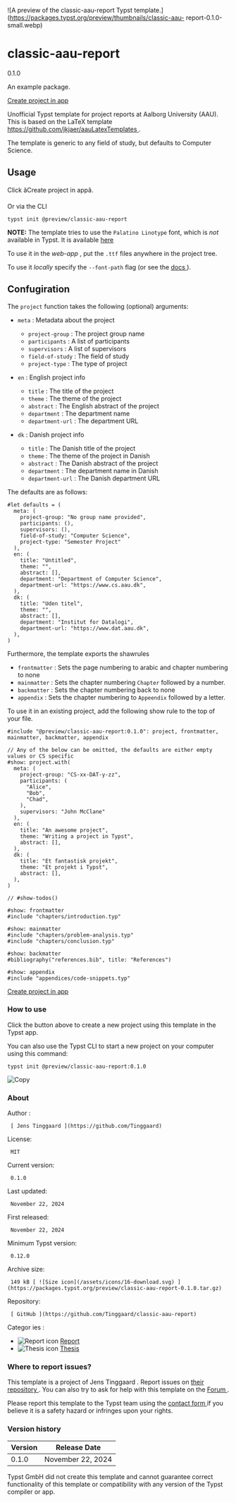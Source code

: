 ![A preview of the classic-aau-report Typst
template.](https://packages.typst.org/preview/thumbnails/classic-aau-
report-0.1.0-small.webp)

#  classic-aau-report

0.1.0

An example package.

[ Create project in app ](/app?template=classic-aau-report&version=0.1.0)

Unofficial Typst template for project reports at Aalborg University (AAU).
This is based on the LaTeX template [
https://github.com/jkjaer/aauLatexTemplates
](https://github.com/jkjaer/aauLatexTemplates) .

The template is generic to any field of study, but defaults to Computer
Science.

##  Usage

Click âCreate project in appâ.

Or via the CLI

    
    
    typst init @preview/classic-aau-report
    

**NOTE:** The template tries to use the ` Palatino Linotype ` font, which is
_not_ available in Typst. It is available [ here
](https://github.com/Tinggaard/classic-aau-report/tree/main/fonts)

To use it in the _web-app_ , put the ` .ttf ` files anywhere in the project
tree.

To use it _locally_ specify the ` --font-path ` flag (or see the [ docs
](https://typst.app/docs/reference/text/text/#parameters-font) ).

##  Confugiration

The ` project ` function takes the following (optional) arguments:

  * ` meta ` : Metadata about the project 

    * ` project-group ` : The project group name 
    * ` participants ` : A list of participants 
    * ` supervisors ` : A list of supervisors 
    * ` field-of-study ` : The field of study 
    * ` project-type ` : The type of project 
  * ` en ` : English project info 

    * ` title ` : The title of the project 
    * ` theme ` : The theme of the project 
    * ` abstract ` : The English abstract of the project 
    * ` department ` : The department name 
    * ` department-url ` : The department URL 
  * ` dk ` : Danish project info 

    * ` title ` : The Danish title of the project 
    * ` theme ` : The theme of the project in Danish 
    * ` abstract ` : The Danish abstract of the project 
    * ` department ` : The department name in Danish 
    * ` department-url ` : The Danish department URL 

The defaults are as follows:

    
    
    #let defaults = (
      meta: (
        project-group: "No group name provided",
        participants: (),
        supervisors: (),
        field-of-study: "Computer Science",
        project-type: "Semester Project"
      ),
      en: (
        title: "Untitled",
        theme: "",
        abstract: [],
        department: "Department of Computer Science",
        department-url: "https://www.cs.aau.dk",
      ),
      dk: (
        title: "Uden titel",
        theme: "",
        abstract: [],
        department: "Institut for Datalogi",
        department-url: "https://www.dat.aau.dk",
      ),
    )
    

Furthermore, the template exports the shawrules

  * ` frontmatter ` : Sets the page numbering to arabic and chapter numbering to none 
  * ` mainmatter ` : Sets the chapter numbering ` Chapter ` followed by a number. 
  * ` backmatter ` : Sets the chapter numbering back to none 
  * ` appendix ` : Sets the chapter numbering to ` Appeendix ` followed by a letter. 

To use it in an existing project, add the following show rule to the top of
your file.

    
    
    #include "@preview/classic-aau-report:0.1.0": project, frontmatter, mainmatter, backmatter, appendix
    
    // Any of the below can be omitted, the defaults are either empty values or CS specific
    #show: project.with(
      meta: (
        project-group: "CS-xx-DAT-y-zz",
        participants: (
          "Alice",
          "Bob",
          "Chad",
        ),
        supervisors: "John McClane"
      ),
      en: (
        title: "An awesome project",
        theme: "Writing a project in Typst",
        abstract: [],
      ),
      dk: (
        title: "Et fantastisk projekt",
        theme: "Et projekt i Typst",
        abstract: [],
      ),
    )
    
    // #show-todos()
    
    #show: frontmatter
    #include "chapters/introduction.typ"
    
    #show: mainmatter
    #include "chapters/problem-analysis.typ"
    #include "chapters/conclusion.typ"
    
    #show: backmatter
    #bibliography("references.bib", title: "References")
    
    #show: appendix
    #include "appendices/code-snippets.typ"
    

[ Create project in app ](/app?template=classic-aau-report&version=0.1.0)

###  How to use

Click the button above to create a new project using this template in the
Typst app.

You can also use the Typst CLI to start a new project on your computer using
this command:

    
    
    typst init @preview/classic-aau-report:0.1.0

![Copy](/assets/icons/16-copy.svg)

###  About

Author  :

     [ Jens Tinggaard ](https://github.com/Tinggaard)
License:

     MIT 
Current version:

     0.1.0 
Last updated:

     November 22, 2024 
First released:

     November 22, 2024 
Minimum Typst version:

     0.12.0 
Archive size:

     149 kB [ ![Size icon](/assets/icons/16-download.svg) ](https://packages.typst.org/preview/classic-aau-report-0.1.0.tar.gz)
Repository:

     [ GitHub ](https://github.com/Tinggaard/classic-aau-report)
Categor  ies  :

    

  * ![Report icon](/assets/icons/16-speak.svg) [ Report ](https://typst.app/universe/search/?category=report)
  * ![Thesis icon](/assets/icons/16-mortarboard.svg) [ Thesis ](https://typst.app/universe/search/?category=thesis)

###  Where to report issues?

This  template  is a project of  Jens Tinggaard  .  Report issues on  [ their
repository ](https://github.com/Tinggaard/classic-aau-report) .  You can also
try to ask for help with this  template  on the  [ Forum
](https://forum.typst.app) .

Please report this  template  to the Typst team using the  [ contact form
](https://typst.app/contact) if you believe it is a safety hazard or infringes
upon your rights.

###  Version history

Version  |  Release Date   
---|---  
0.1.0  |  November 22, 2024   
  
Typst GmbH did not create this  template  and cannot guarantee correct
functionality of this  template  or compatibility with any version of the
Typst compiler or app.

